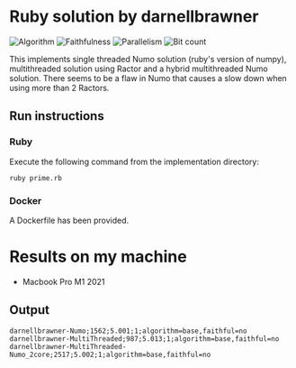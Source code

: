 # Ruby solution by darnellbrawner

![Algorithm](https://img.shields.io/badge/Algorithm-base-green)
![Faithfulness](https://img.shields.io/badge/Faithful-no-yellowgreen)
![Parallelism](https://img.shields.io/badge/Parallel-yes-green)
![Bit count](https://img.shields.io/badge/Bits-unknown-yellowgreen)

This implements single threaded Numo solution (ruby's version of numpy), multithreaded solution using Ractor and 
a hybrid multithreaded Numo solution. There seems to be a flaw in Numo that causes a slow down when using more 
than 2 Ractors. 

## Run instructions

### Ruby
Execute the following command from the implementation directory:
```
ruby prime.rb
```

### Docker
A Dockerfile has been provided.

# Results on my machine

 - Macbook Pro M1 2021

## Output
```
darnellbrawner-Numo;1562;5.001;1;algorithm=base,faithful=no
darnellbrawner-MultiThreaded;987;5.013;1;algorithm=base,faithful=no
darnellbrawner-MultiThreaded-Numo_2core;2517;5.002;1;algorithm=base,faithful=no

```
